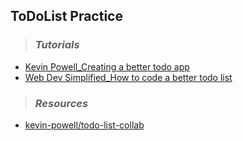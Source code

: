 ## ToDoList Practice

> ### **_Tutorials_**

- [Kevin Powell_Creating a better todo app](https://www.youtube.com/watch?v=IhmSidOJSeE&t=323s)
- [Web Dev Simplified_How to code a better todo list](https://www.youtube.com/watch?v=W7FaYfuwu70)

> ### **_Resources_**

- [kevin-powell/todo-list-collab](https://github.com/kevin-powell/todo-list-collab)
